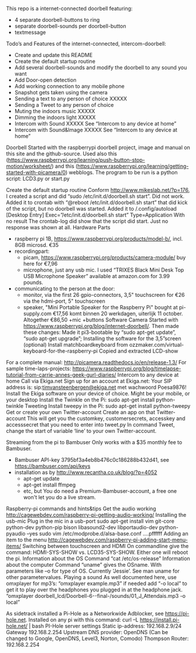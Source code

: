 This repo is a internet-connected doorbell featuring:
- 4 separate doorbell-buttons to ring
- separate doorbell-sounds per doorbell-button
- textmessage


Todo’s and Features of the internet-connected, intercom-doorbell:
-	Create and update this README
-	Create the default startup routine
-	Add several doorbell-sounds and modify the doorbell to any sound you want
-	Add Door-open detection
-	Add working connection to any mobile phone
-	Snapshot gets taken using the camera
-	Sending a text to any person of choice XXXXX
-	Sending a Tweet to any person of choice
-	Muting the indoors music XXXXX
-	Dimming the indoors light XXXXX 
-	Intercom with Sound XXXXX See “Intercom to any device at home”
-	Intercom with Sound&Image XXXXX See “Intercom to any device at home”


Doorbell
Started with the raspberrypi doorbell project, image and manual on this site and the github-source.
Used also this (https://www.raspberrypi.org/learning/push-button-stop-motion/worksheet/) and this (https://www.raspberrypi.org/learning/getting-started-with-picamera/0) webblogs.
The program to be run is a python script: LCD3.py or start.py

Create the default startup routine
Conform http://www.mikeslab.net/?p=176, I created a script and did “sudo /etc/init.d/doorbell.sh start”. Did not work. 
Added it to crontab with “@reboot /etc/init.d/doorbell.sh start” that did kick of the script, but no doorbell was started.
Added it to /.config/autoload 
[Desktop Entry]
Exec=”/etc/init.d/doorbell.sh start”
Type=Application
With no result
The crontab-log did show that the script did start. Just no response was shown at all.
Hardware Parts
- raspberry pi 1B, https://www.raspberrypi.org/products/model-b/, incl. 8GB microsd. €35
- recordingpart:
	- picam, https://www.raspberrypi.org/products/camera-module/ buy here for €7,96
	- microphone, just any usb mic. I used “TRIXES Black Mini Desk Top USB Microphone Speaker” available at amazon.com for 3.99 pounds.
- communicating to the person at the door:
	- monitor,
		via the first 26 gpio-connectors, 3,5" touchscreen for €26
		via the hdmi-port, 5" touchscreen 
	- speaker, "Mini Portable Speaker for the Raspberry Pi" bought at pi-supply.com €17,56
komt binnen 20 werkdagen, uiterlijk 11 october.
Altogether €86,50 +mic +buttons
Software
Camera
Started with https://www.raspberrypi.org/blog/internet-doorbell/. Then made these changes:
Made it pi3-bootable by “sudo apt-get update”, “sudo apt-get upgrade”;
Installing the software for the 3,5”screen
(optional) Install matchboardkeyboard from ozzmaker.com/virtual-keyboard-for-the-raspberry-pi
Copied and extracted LCD-show

For a complete manual: http://picamera.readthedocs.io/en/release-1.3/
For sample time-laps-projects: https://www.raspberrypi.org/blog/timelapse-tutorial-from-carrie-annes-geek-gurl-diaries/
Intercom to any device at home
Call via Ekiga.net
Sign up for an account at Ekiga.net: Your SIP address is: sip:timvansteenbergen@ekiga.net met wachwoord Poesa9876!
Install the Ekiga software on your device of choice. Might be your mobile, or your desktop
Install the Twinkle on the Pi: sudo apt-get install python-twinkle
Tweeting
Install tweepy in the Pi: sudo apt-get install python-tweepy
Get or create your own Twitter-account
Create an app on that Twitter-account
This will get you the customkey, customersecrets, accesskey and accesssecret that you need to enter into tweet.py
In command Tweet, change the start of variable ‘line’ to your own Twitter-account.

Streaming from the pi to Bambuser
Only works with a $35 monthly fee to Bambuser.
  - Bambuser API-key 3795bf3a4eb8b476c0c186288b432d41, see https://bambuser.com/api/keys
  - installation as by http://www.recantha.co.uk/blog/?p=4052
    - apt-get update
    - apt-get install ffmpeg
    - etc, but You do need a Premium-Bambuser-account, a free one won't let you do a live stream.

Raspberry-pi commands and hints&tips
Get the audio working
http://cagewebdev.com/raspberry-pi-getting-audio-working/
Installing the usb-mic
Plug in the mic in a usb-port
sudo apt-get install vim git-core python-dev python-pip bison libasound2-dev libportaudio-dev python-pyaudio –yes
sudo vim /etc/modprobe.d/alsa-base.conf
….pffffff
Adding an item to the menu
http://cagewebdev.com/raspberry-pi-adding-start-menu-items/
Switching between touchscreen and HDMI
On commandline give the command: HDMI-SYS-SHOW vs. LCD35-SYS-SHOW. Either one will reboot the pi.
Information about the OS
Command “cat /etc/os-release”
Information about the computer
Command “uname” gives the OSname.
With parameters like –o for type of OS. Currently ‘Jessie’. See man uname for other parametervalues.
Playing a sound
As well documented here, use omxplayer for mp3’s: 
“omxplayer example.mp3” if needed add “-o local” to get it to play over the headphones you plugged in at the headphone jack.
“omxplayer doorbell_lcd/Doorbell-6--final-/sounds/01_J_Attendais.mp3 -o local”

As sidetrack installed a Pi-Hole as a Networkwide Adblocker, see https://pi-hole.net. Installed on any pi with this command: 
curl –L https://install.pi-hole.net/ | bash
PI-Hole server settings
Static ip-address:  192.168.2.9/24
Gateway 192.168.2.254
Upstream DNS provider: OpenDNS (Can be changed to Google, OpenDNS, Level3, Norton, Comodo)
Thompson Router: 192.168.2.254